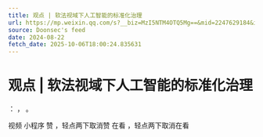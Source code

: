 ```yaml
---
title: 观点 | 软法视域下人工智能的标准化治理
url: https://mp.weixin.qq.com/s?__biz=MzI5NTM4OTQ5Mg==&mid=2247629184&idx=4&sn=eff3c1c42affee61659d296e53bd1f0f
source: Doonsec's feed
date: 2024-08-22
fetch_date: 2025-10-06T18:00:24.835631
---
```


# 观点 | 软法视域下人工智能的标准化治理

：
，
。

视频
小程序
赞
，轻点两下取消赞
在看
，轻点两下取消在看